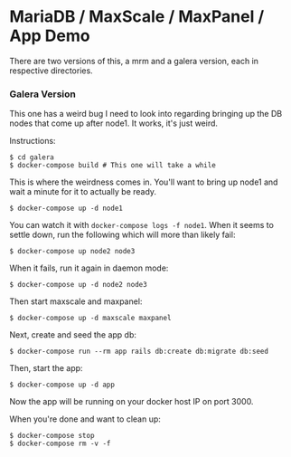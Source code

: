 # MariaDB / MaxScale / MaxPanel / App Demo

There are two versions of this, a mrm and a galera version, each in respective
directories.

### Galera Version

This one has a weird bug I need to look into regarding bringing up the DB
nodes that come up after node1. It works, it's just weird.

Instructions:

```
$ cd galera
$ docker-compose build # This one will take a while
```

This is where the weirdness comes in. You'll want to bring up node1 and wait a
minute for it to actually be ready.

```
$ docker-compose up -d node1
```

You can watch it with ```docker-compose logs -f node1```. When it seems to
settle down, run the following which will more than likely fail:

```
$ docker-compose up node2 node3
```

When it fails, run it again in daemon mode:

```
$ docker-compose up -d node2 node3
```

Then start maxscale and maxpanel:

```
$ docker-compose up -d maxscale maxpanel
```

Next, create and seed the app db:

```
$ docker-compose run --rm app rails db:create db:migrate db:seed
```

Then, start the app:

```
$ docker-compose up -d app
```

Now the app will be running on your docker host IP on port 3000.

When you're done and want to clean up:

```
$ docker-compose stop
$ docker-compose rm -v -f
```
